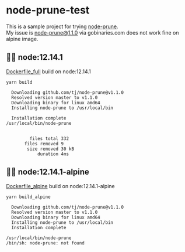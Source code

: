 # node-prune-test

This is a sample project for trying [node-prune](https://github.com/tj/node-prune).  
My issue is node-prune@1.1.0 via gobinaries.com does not work fine on alpine image.

## :ok_woman: node:12.14.1

[Dockerfile_full](https://github.com/TasukuUno/node-prune-test/blob/master/Dockerfile_full)
build on node:12.14.1 

```
yarn build
```

```
  Downloading github.com/tj/node-prune@v1.1.0
  Resolved version master to v1.1.0
  Downloading binary for linux amd64
  Installing node-prune to /usr/local/bin

  Installation complete
/usr/local/bin/node-prune


         files total 332
       files removed 9
        size removed 30 kB
            duration 4ms
```

## :no_good_woman: node:12.14.1-alpine

[Dockerfile_alpine](https://github.com/TasukuUno/node-prune-test/blob/master/Dockerfile_alpine)
build on node:12.14.1-alpine 

```
yarn build_alpine
```

```
  Downloading github.com/tj/node-prune@v1.1.0
  Resolved version master to v1.1.0
  Downloading binary for linux amd64
  Installing node-prune to /usr/local/bin
  Installation complete

/usr/local/bin/node-prune
/bin/sh: node-prune: not found
```

